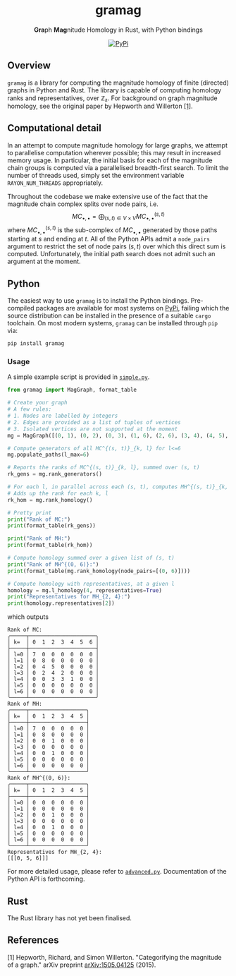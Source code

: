 <div align="center">

<h1>gramag</h1>

<b>Gra</b>ph <b>Mag</b>nitude Homology in Rust, with Python bindings

[![PyPi](https://img.shields.io/pypi/v/gramag)](https://pypi.org/project/gramag/)

</div>

## Overview

`gramag` is a library for computing the magnitude homology of finite (directed) graphs in Python and Rust.
The library is capable of computing homology ranks and representatives, over ℤ₂.
For background on graph magnitude homology, see the original paper by Hepworth and Willerton [[1]](#1).

## Computational detail

In an attempt to compute magnitude homology for large graphs, we attempt to parallelise computation wherever possible; this may result in increased memory usage.
In particular, the initial basis for each of the magnitude chain groups is computed via a parallelised breadth-first search.
To limit the number of threads used, simply set the environment variable `RAYON_NUM_THREADS` appropriately.

Throughout the codebase we make extensive use of the fact that the magnitude chain complex splits over node pairs, i.e.
$$MC_{\bullet, \bullet} = \bigoplus_{(s, t)\in V\times V} MC_{\bullet, \bullet}^{(s, t)}$$
where $MC_{\bullet, \bullet}^{(s, t)}$ is the sub-complex of $MC_{\bullet, \bullet}$ generated by those paths starting at $s$ and ending at $t$.
All of the Python APIs admit a `node_pairs` argument to restrict the set of node pairs $(s, t)$ over which this direct sum is computed.
Unfortunately, the initial path search does not admit such an argument at the moment.

## Python

The easiest way to use `gramag` is to install the Python bindings.
Pre-compiled packages are available for most systems on [PyPi](https://pypi.org/project/gramag/), failing which the source distribution can be installed in the presence of a suitable `cargo` toolchain.
On most modern systems, `gramag` can be installed through `pip` via:

```bash
pip install gramag
```

### Usage

A simple example script is provided in [`simple.py`](docs/source/examples/simple.py).
```python
from gramag import MagGraph, format_table

# Create your graph
# A few rules:
# 1. Nodes are labelled by integers
# 2. Edges are provided as a list of tuples of vertices
# 3. Isolated vertices are not supported at the moment
mg = MagGraph([(0, 1), (0, 2), (0, 3), (1, 6), (2, 6), (3, 4), (4, 5), (5, 6)])

# Compute generators of all MC^{(s, t)}_{k, l} for l<=6
mg.populate_paths(l_max=6)

# Reports the ranks of MC^{(s, t)}_{k, l}, summed over (s, t)
rk_gens = mg.rank_generators()

# For each l, in parallel across each (s, t), computes MH^{(s, t)}_{k, l}
# Adds up the rank for each k, l
rk_hom = mg.rank_homology()

# Pretty print
print("Rank of MC:")
print(format_table(rk_gens))

print("Rank of MH:")
print(format_table(rk_hom))

# Compute homology summed over a given list of (s, t)
print("Rank of MH^{(0, 6)}:")
print(format_table(mg.rank_homology(node_pairs=[(0, 6)])))

# Compute homology with representatives, at a given l
homology = mg.l_homology(4, representatives=True)
print("Representatives for MH_{2, 4}:")
print(homology.representatives[2])
```
which outputs
```
Rank of MC:
╭─────┬─────────────────────╮
│ k=  │ 0  1  2  3  4  5  6 │
├─────┼─────────────────────┤
│ l=0 │ 7  0  0  0  0  0  0 │
│ l=1 │ 0  8  0  0  0  0  0 │
│ l=2 │ 0  4  5  0  0  0  0 │
│ l=3 │ 0  2  4  2  0  0  0 │
│ l=4 │ 0  0  3  3  1  0  0 │
│ l=5 │ 0  0  0  0  0  0  0 │
│ l=6 │ 0  0  0  0  0  0  0 │
╰─────┴─────────────────────╯
Rank of MH:
╭─────┬──────────────────╮
│ k=  │ 0  1  2  3  4  5 │
├─────┼──────────────────┤
│ l=0 │ 7  0  0  0  0  0 │
│ l=1 │ 0  8  0  0  0  0 │
│ l=2 │ 0  0  1  0  0  0 │
│ l=3 │ 0  0  0  0  0  0 │
│ l=4 │ 0  0  1  0  0  0 │
│ l=5 │ 0  0  0  0  0  0 │
│ l=6 │ 0  0  0  0  0  0 │
╰─────┴──────────────────╯
Rank of MH^{(0, 6)}:
╭─────┬──────────────────╮
│ k=  │ 0  1  2  3  4  5 │
├─────┼──────────────────┤
│ l=0 │ 0  0  0  0  0  0 │
│ l=1 │ 0  0  0  0  0  0 │
│ l=2 │ 0  0  1  0  0  0 │
│ l=3 │ 0  0  0  0  0  0 │
│ l=4 │ 0  0  1  0  0  0 │
│ l=5 │ 0  0  0  0  0  0 │
│ l=6 │ 0  0  0  0  0  0 │
╰─────┴──────────────────╯
Representatives for MH_{2, 4}:
[[[0, 5, 6]]]
```
For more detailed usage, please refer to [`advanced.py`](docs/source/examples/advanced.py).
Documentation of the Python API is forthcoming.

## Rust

The Rust library has not yet been finalised.

## References

<a id="1">[1]</a>
Hepworth, Richard, and Simon Willerton.
"Categorifying the magnitude of a graph."
arXiv preprint [arXiv:1505.04125](https://arxiv.org/abs/1505.04125) (2015).
